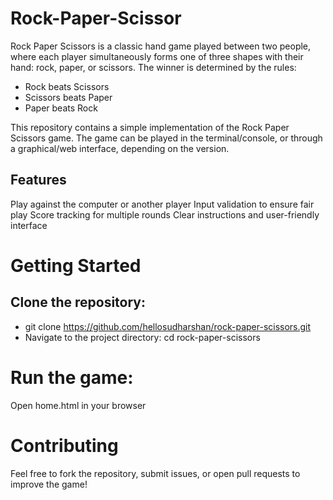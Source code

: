 # Rock-Paper-Scissor
Rock Paper Scissors is a classic hand game played between two people, where each player simultaneously forms one of three shapes with their hand: rock, paper, or scissors.
The winner is determined by the rules:

- Rock beats Scissors
- Scissors beats Paper
- Paper beats Rock

This repository contains a simple implementation of the Rock Paper Scissors game. The game can be played in the terminal/console, or through a graphical/web interface, depending on the version.

## Features
Play against the computer or another player
Input validation to ensure fair play
Score tracking for multiple rounds
Clear instructions and user-friendly interface

# Getting Started

## Clone the repository:
- git clone https://github.com/hellosudharshan/rock-paper-scissors.git
- Navigate to the project directory: cd rock-paper-scissors

# Run the game:
Open home.html in your browser

# Contributing
Feel free to fork the repository, submit issues, or open pull requests to improve the game!
